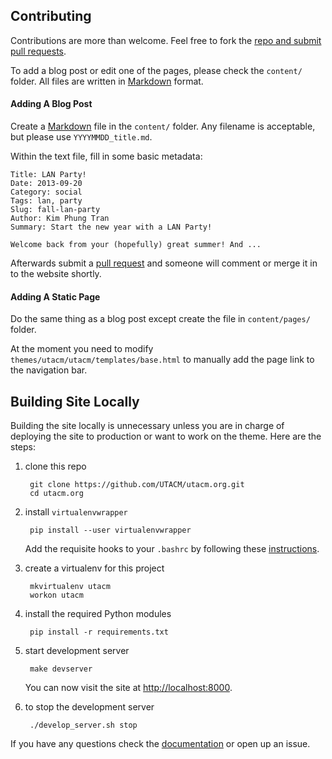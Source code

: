 ## Contributing

Contributions are more than welcome. Feel free to fork the [repo and submit pull
requests][pr].

To add a blog post or edit one of the pages, please check the `content/` folder.
All files are written in [Markdown][md] format.

#### Adding A Blog Post

Create a [Markdown][md] file in the `content/` folder. Any filename is
acceptable, but please use `YYYYMMDD_title.md`.

Within the text file, fill in some basic metadata:

    Title: LAN Party!
    Date: 2013-09-20
    Category: social
    Tags: lan, party
    Slug: fall-lan-party
    Author: Kim Phung Tran
    Summary: Start the new year with a LAN Party!

    Welcome back from your (hopefully) great summer! And ...

Afterwards submit a [pull request][pr] and someone will comment or merge it in
to the website shortly.

#### Adding A Static Page

Do the same thing as a blog post except create the file in `content/pages/`
folder.

At the moment you need to modify `themes/utacm/utacm/templates/base.html` to
manually add the page link to the navigation bar.

## Building Site Locally

Building the site locally is unnecessary unless you are in charge of deploying
the site to production or want to work on the theme. Here are the steps:

1. clone this repo

        git clone https://github.com/UTACM/utacm.org.git
        cd utacm.org

2. install `virtualenvwrapper`

        pip install --user virtualenvwrapper

    Add the requisite hooks to your `.bashrc` by following these
    [instructions][vw_ins].

3. create a virtualenv for this project

        mkvirtualenv utacm
        workon utacm

4. install the required Python modules

        pip install -r requirements.txt

5. start development server

        make devserver

    You can now visit the site at [http://localhost:8000](http://localhost:8000).

6. to stop the development server

        ./develop_server.sh stop

If you have any questions check the [documentation][doc] or open up an issue.

[doc]: http://docs.getpelican.com/en/3.2/index.html
[md]: https://daringfireball.net/projects/markdown/basics
[pr]: https://help.github.com/articles/using-pull-requests
[vw_ins]:
http://virtualenvwrapper.readthedocs.org/en/latest/install.html#shell-startup-file
